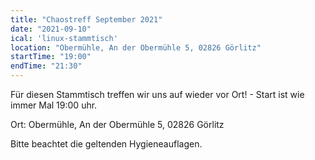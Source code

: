 ```yaml
---
title: "Chaostreff September 2021"
date: "2021-09-10"
ical: 'linux-stammtisch'
location: "Obermühle, An der Obermühle 5, 02826 Görlitz"
startTime: "19:00"
endTime: "21:30"
---
```


Für diesen Stammtisch treffen wir uns auf wieder vor Ort! - Start ist wie immer Mal 19:00 uhr. 

Ort: Obermühle, An der Obermühle 5, 02826 Görlitz

Bitte beachtet die geltenden Hygieneauflagen.

